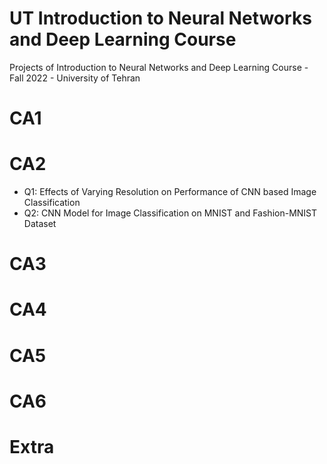 # UT Introduction to Neural Networks and Deep Learning Course
Projects of Introduction to Neural Networks and Deep Learning Course - Fall 2022 - University of Tehran
# CA1
# CA2
 * Q1: Effects of Varying Resolution on Performance of CNN based Image Classification
 * Q2: CNN Model for Image Classification on MNIST and Fashion-MNIST Dataset
# CA3
# CA4
# CA5
# CA6
# Extra
